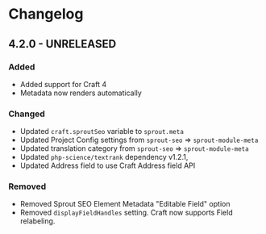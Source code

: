 # Changelog

## 4.2.0 - UNRELEASED

### Added

- Added support for Craft 4
- Metadata now renders automatically 

### Changed

- Updated `craft.sproutSeo` variable to `sprout.meta`
- Updated Project Config settings from `sprout-seo` => `sprout-module-meta`
- Updated translation category from `sprout-seo` => `sprout-module-meta`
- Updated `php-science/textrank` dependency v1.2.1,
- Updated Address field to use Craft Address field API

### Removed

- Removed Sprout SEO Element Metadata "Editable Field" option
- Removed `displayFieldHandles` setting. Craft now supports Field relabeling.
